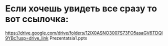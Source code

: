 # Если хочешь увидеть все сразу то вот ссылочка:
https://drive.google.com/drive/folders/12lX0ASNO3007S73FO5asaGV6TDQl9YBc?usp=drive_link Prezentatsia1.pptx
#
